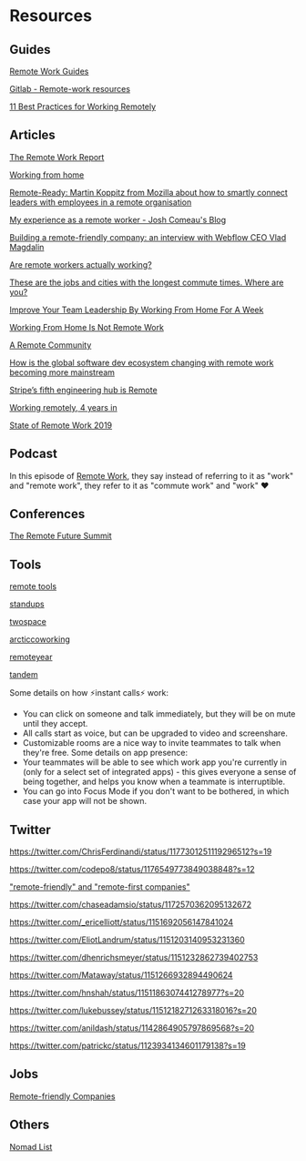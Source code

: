 # Resources

## Guides
[Remote Work Guides](https://twist.com/remote-work-guides?ref=producthunt)

[Gitlab - Remote-work resources](https://about.gitlab.com/company/culture/all-remote/resources/)

[11 Best Practices for Working Remotely](https://usefyi.com/remote-work-best-practices/)

## Articles

[The Remote Work Report](https://usefyi.com/remote-work-report/)

[Working from home](https://www.ato.gov.au/General/Property/Your-home/Working-from-home/)

[Remote-Ready: Martin Koppitz from Mozilla about how to smartly connect leaders with employees in a remote organisation](https://www.digitale-leute.de/interview/remote-ready-martin-koppitz-from-mozilla-about-how-to-smartly-connect-leaders-with-employees-in-a-remote-organisation/)

[My experience as a remote worker - Josh Comeau's Blog](https://www.joshwcomeau.com/posts/remote-work/)

[Building a remote-friendly company: an interview with Webflow CEO Vlad Magdalin](https://hackernoon.com/building-a-remote-friendly-company-an-interview-with-webflow-ceo-vlad-magdalin-3597d55df44c)

[Are remote workers actually working?](https://www.tsheets.com/resources/remote-productivity-survey)

[These are the jobs and cities with the longest commute times. Where are you?](https://www.abc.net.au/news/2019-07-30/commuting-times-soar-with-house-prices-population-boom-blamed/11346258)

[Improve Your Team Leadership By Working From Home For A Week](https://www.forbes.com/sites/forbescommunicationscouncil/2019/07/24/improve-your-team-leadership-by-working-from-home-for-a-week/)

[Working From Home Is Not Remote Work](https://blog.trello.com/working-from-home-is-not-remote-work)

[A Remote Community](https://medium.com/the-making-of-whereby/a-remote-community-200e2b17a5dc)

[How is the global software dev ecosystem changing with remote work becoming more mainstream](https://dev.to/ben/how-is-the-global-software-dev-ecosystem-changing-with-remote-work-becoming-more-mainstream-326c)

[Stripe’s fifth engineering hub is Remote](https://stripe.com/au/blog/remote-hub)

[Working remotely, 4 years in](https://jvns.ca/blog/2018/02/18/working-remotely--4-years-in/)

[State of Remote Work 2019](https://buffer.com/state-of-remote-work-2019)


## Podcast
In this episode of [Remote Work](https://pca.st/9i6p), they say instead of referring to it as "work" and "remote work", they refer to it as "commute work" and "work" ❤️

## Conferences
[The Remote Future Summit](https://remote-future.com/)

## Tools
[remote tools](https://www.remote.tools/)

[standups](https://standups.io/)

[twospace](https://twospace.com.au/)

[arcticcoworking](https://www.arcticcoworking.com/)

[remoteyear](https://remoteyear.com/)

[tandem](https://tandem.chat/)

Some details on how ⚡️instant calls⚡️ work:
- You can click on someone and talk immediately, but they will be on mute until they accept.
- All calls start as voice, but can be upgraded to video and screenshare.
- Customizable rooms are a nice way to invite teammates to talk when they're free.
Some details on app presence:
- Your teammates will be able to see which work app you're currently in (only for a select set of integrated apps) - this gives everyone a sense of being together, and helps you know when a teammate is interruptible. 
- You can go into Focus Mode if you don't want to be bothered, in which case your app will not be shown.

## Twitter

https://twitter.com/ChrisFerdinandi/status/1177301251119296512?s=19

https://twitter.com/codepo8/status/1176549773849038848?s=12

["remote-friendly" and "remote-first companies"](https://twitter.com/doist/status/1174382332872220674?s=20)

https://twitter.com/chaseadamsio/status/1172570362095132672

https://twitter.com/_ericelliott/status/1151692056147841024

https://twitter.com/EliotLandrum/status/1151203140953231360

https://twitter.com/dhenrichsmeyer/status/1151232862739402753

https://twitter.com/Mataway/status/1151266932894490624

https://twitter.com/hnshah/status/1151186307441278977?s=20

https://twitter.com/lukebussey/status/1151218271263318016?s=20

https://twitter.com/anildash/status/1142864905797869568?s=20

https://twitter.com/patrickc/status/1123934134601179138?s=19


## Jobs
[Remote-friendly Companies](https://github.com/lerrua/remote-jobs-brazil)

## Others

[Nomad List](https://nomadlist.com/)